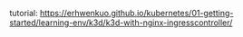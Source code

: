 tutorial:
https://erhwenkuo.github.io/kubernetes/01-getting-started/learning-env/k3d/k3d-with-nginx-ingresscontroller/

